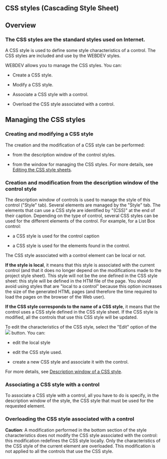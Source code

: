 


## CSS styles (Cascading Style Sheet)
			





## Overview
<a name="overview_ELTTEXTE000118"></a>


### The CSS styles are the standard styles used on Internet.
<a name="the_css_styles_are_the_standard_styles_used_internet_ELTPARAGRAPHE000008"></a>

A CSS style is used to define some style characteristics of a control. The CSS styles are included and use by the WEBDEV styles. 

WEBDEV allows you to manage the CSS styles. You can: 

- Create a CSS style.

- Modify a CSS style.

- Associate a CSS style with a control.

- Overload the CSS style associated with a control. 




<a name="NOTE3"></a>
<a name="NOTE3_1"></a>


## Managing the CSS styles
<a name="managing_the_css_styles_ELTTEXTE000142"></a>


### Creating and modifying a CSS style
<a name="creating_and_modifying_css_style_ELTPARAGRAPHE000024"></a>

The creation and the modification of a CSS style can be performed: 

- from the description window of the control styles. 

- from the window for managing the CSS styles. For more details, see [Editing the CSS style sheets](../Editeurs/2016001.md). 





### Creation and modification from the description window of the control style
<a name="creation_and_modification_from_the_description_window_the_control_style_ELTPARAGRAPHE000035"></a>

The description window of controls is used to manage the style of this control ("Style" tab). Several elements are managed by the "Style" tab. The elements that can use a CSS style are identified by "(CSS)" at the end of their caption. Depending on the type of control, several CSS styles can be used for the different elements of the control. For example, for a List Box control: 

- a CSS style is used for the control caption 

- a CSS style is used for the elements found in the control.




The CSS style associated with a control element can be local or not.

**If the style is local**, it means that this style is associated with the current control (and that it does no longer depend on the modifications made to the project style sheet). This style will not be the one defined in the CSS style sheet: this style will be defined in the HTM file of the page.
You should avoid using styles that are "local to a control" because this option increases the size of the generated HTML pages (and therefore the time required to load the pages on the browser of the Web user).

**If the CSS style corresponds to the name of a CSS style**, it means that the control uses a CSS style defined in the CSS style sheet. If the CSS style is modified, all the controls that use this CSS style will be updated. 

To edit the characteristics of the CSS style, select the "Edit" option of the ![](https://doc.pcsoft.fr/en-US/images/image.awp?langid=3&name=VoletCatalogueimage%201.gif)
 button. You can: 

- edit the local style 

- edit the CSS style used. 

- create a new CSS style and associate it with the control. 




For more details, see [Description window of a CSS style](../Editeurs/2016007.md). 


### Associating a CSS style with a control
<a name="associating_css_style_with_control_ELTPARAGRAPHE000064"></a>

To associate a CSS style with a control, all you have to do is specify, in the description window of the style, the CSS style that must be used for the requested element. 


### Overloading the CSS style associated with a control
<a name="overloading_the_css_style_associated_with_control_ELTPARAGRAPHE000069"></a>

**Caution**: A modification performed in the bottom section of the style characteristics does not modify the CSS style associated with the control: this modification redefines the CSS style locally. Only the characteristics of the CSS style of the current element are overloaded. This modification is not applied to all the controls that use the CSS style. 


